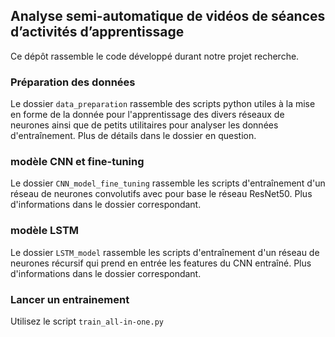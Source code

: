 ## Analyse semi-automatique de vidéos de séances d’activités d’apprentissage
Ce dépôt rassemble le code développé durant notre projet recherche.

### Préparation des données
Le dossier `data_preparation` rassemble des scripts python utiles à la mise en forme de la donnée pour l'apprentissage des divers réseaux de neurones ainsi que de petits utilitaires pour analyser les données d'entraînement. Plus de détails dans le dossier en question.

### modèle CNN et fine-tuning
Le dossier `CNN_model_fine_tuning` rassemble les scripts d'entraînement d'un réseau de neurones convolutifs avec pour base le réseau ResNet50.
Plus d'informations dans le dossier correspondant.
### modèle LSTM
Le dossier `LSTM_model` rassemble les scripts d'entraînement d'un réseau de neurones récursif qui prend en entrée les features du CNN entraîné.
Plus d'informations dans le dossier correspondant.

### Lancer un entrainement
Utilisez le script `train_all-in-one.py`
